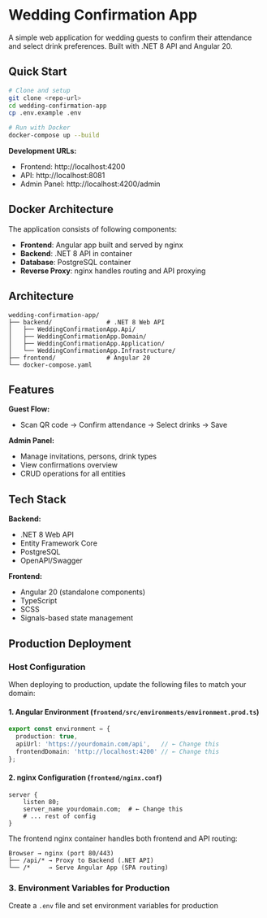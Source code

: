 # Wedding Confirmation App

A simple web application for wedding guests to confirm their attendance and select drink preferences. Built with .NET 8 API and Angular 20.

## Quick Start

```bash
# Clone and setup
git clone <repo-url>
cd wedding-confirmation-app
cp .env.example .env

# Run with Docker
docker-compose up --build
```

**Development URLs:**
- Frontend: http://localhost:4200
- API: http://localhost:8081  
- Admin Panel: http://localhost:4200/admin

## Docker Architecture

The application consists of following components:
- **Frontend**: Angular app built and served by nginx
- **Backend**: .NET 8 API in container
- **Database**: PostgreSQL container
- **Reverse Proxy**: nginx handles routing and API proxying

## Architecture

```
wedding-confirmation-app/
├── backend/               # .NET 8 Web API
│   ├── WeddingConfirmationApp.Api/
│   ├── WeddingConfirmationApp.Domain/
│   ├── WeddingConfirmationApp.Application/
│   └── WeddingConfirmationApp.Infrastructure/
├── frontend/              # Angular 20
└── docker-compose.yaml
```

## Features

**Guest Flow:**
- Scan QR code → Confirm attendance → Select drinks → Save

**Admin Panel:**
- Manage invitations, persons, drink types
- View confirmations overview
- CRUD operations for all entities

## Tech Stack

**Backend:**
- .NET 8 Web API
- Entity Framework Core
- PostgreSQL
- OpenAPI/Swagger

**Frontend:**
- Angular 20 (standalone components)
- TypeScript
- SCSS
- Signals-based state management

## Production Deployment

### Host Configuration

When deploying to production, update the following files to match your domain:

#### 1. Angular Environment (`frontend/src/environments/environment.prod.ts`)
```typescript
export const environment = {
  production: true,
  apiUrl: 'https://yourdomain.com/api',   // ← Change this
  frontendDomain: 'http://localhost:4200' // ← Change this
};
```

#### 2. nginx Configuration (`frontend/nginx.conf`)
```nginx
server {
    listen 80;
    server_name yourdomain.com;  # ← Change this
    # ... rest of config
}
```

The frontend nginx container handles both frontend and API routing:

```
Browser → nginx (port 80/443)
├── /api/* → Proxy to Backend (.NET API)
└── /*     → Serve Angular App (SPA routing)
```

### 3. Environment Variables for Production

Create a `.env` file and set environment variables for production
